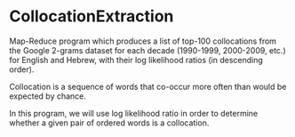 # CollocationExtraction

Map-Reduce program which produces a list of top-100 collocations from the Google 2-grams dataset for each decade (1990-1999, 2000-2009, etc.) for English and Hebrew,
with their log likelihood ratios (in descending order).

Collocation is a sequence of words that co-occur more often than would be expected by chance.

In this program, we will use log likelihood ratio in order to determine whether a given pair of ordered words is a collocation.
